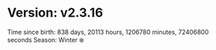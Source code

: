 # Version: v2.3.16
Time since birth: 838 days, 20113 hours, 1206780 minutes, 72406800 seconds
Season: Winter ❄️
